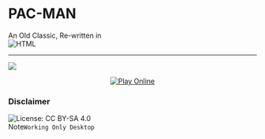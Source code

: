 PAC-MAN
=============

An Old Classic, Re-written in 
<br>
 ![HTML](https://img.shields.io/badge/HTML5-E34F26?style=for-the-badge&logo=html5&logoColor=white)
<hr>
<img src="https://github.com/kavidu-dilhara/Project-Sources/blob/main/PAC-MAN%20Doodle/main.jpg">

<div align="center">

[![Play Online](https://img.shields.io/badge/Play%20-Online%20-brightgreen)](https://kpac-man-doodle.netlify.app/)

</div>

### Disclaimer
![License: CC BY-SA 4.0](https://img.shields.io/badge/License-CC_BY--SA_4.0-lightgrey.svg)
<br>Note`Working Only Desktop`
